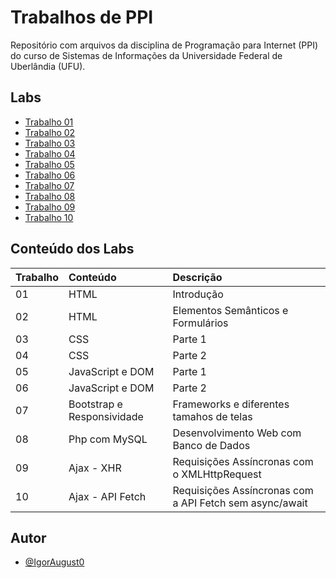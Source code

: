 # Trabalhos de PPI

Repositório com arquivos da disciplina de Programação para Internet (PPI) do curso de Sistemas de Informações da Universidade Federal de Uberlândia (UFU).

## Labs

- [Trabalho 01](https://igoraugusto.me/PPI/trabalho1/)
- [Trabalho 02](https://igoraugusto.me/PPI/trabalho2/)
- [Trabalho 03](https://igoraugusto.me/PPI/trabalho3/)
- [Trabalho 04](https://igoraugusto.me/PPI/trabalho4/)
- [Trabalho 05](https://igoraugusto.me/PPI/trabalho5/)
- [Trabalho 06](https://igoraugusto.me/PPI/trabalho6/)
- [Trabalho 07](https://igoraugusto.me/PPI/trabalho7/)
- [Trabalho 08](https://igoraugusto.me/PPI/trabalho8/)
- [Trabalho 09](https://igoraugusto.me/PPI/trabalho9/)
- [Trabalho 10](https://igoraugusto.me/PPI/trabalho10/)

## Conteúdo dos Labs

| Trabalho   | Conteúdo |  Descrição |
| :---------- | :--------- | :--------- |
| 01 | HTML |  Introdução |
| 02 | HTML | Elementos Semânticos e Formulários  |
| 03 | CSS  | Parte 1 |
| 04 | CSS  | Parte 2 |
| 05 | JavaScript e DOM | Parte 1 |
| 06 | JavaScript e DOM | Parte 2 |
| 07 | Bootstrap e Responsividade | Frameworks e diferentes tamahos de telas |
| 08 |  Php com MySQL | Desenvolvimento Web com Banco de Dados |
| 09 |  Ajax - XHR | Requisições Assíncronas com o XMLHttpRequest |
| 10 |  Ajax - API Fetch | Requisições Assíncronas com a API Fetch sem async/await |

## Autor

- [@IgorAugust0](https://github.com/IgorAugust0)
